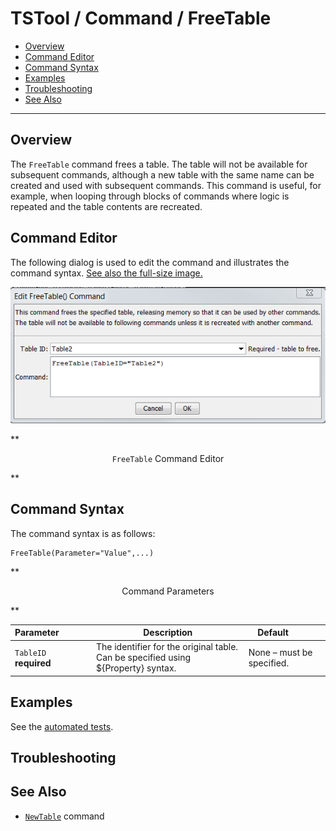 # TSTool / Command / FreeTable #

* [Overview](#overview)
* [Command Editor](#command-editor)
* [Command Syntax](#command-syntax)
* [Examples](#examples)
* [Troubleshooting](#troubleshooting)
* [See Also](#see-also)

-------------------------

## Overview ##

The `FreeTable` command frees a table.
The table will not be available for subsequent commands,
although a new table with the same name can be created and used with subsequent commands.
This command is useful, for example, when looping through blocks of commands where logic is repeated and the table contents are recreated.

## Command Editor ##

The following dialog is used to edit the command and illustrates the command syntax.
<a href="../FreeTable.png">See also the full-size image.</a>

![FreeTable](FreeTable.png)

**<p style="text-align: center;">
`FreeTable` Command Editor
</p>**

## Command Syntax ##

The command syntax is as follows:

```text
FreeTable(Parameter="Value",...)
```
**<p style="text-align: center;">
Command Parameters
</p>**

| **Parameter**&nbsp;&nbsp;&nbsp;&nbsp;&nbsp;&nbsp;&nbsp;&nbsp;&nbsp;&nbsp;&nbsp;&nbsp; | **Description** | **Default**&nbsp;&nbsp;&nbsp;&nbsp;&nbsp;&nbsp;&nbsp;&nbsp;&nbsp;&nbsp; |
| --------------|-----------------|----------------- |
|`TableID`<br>**required**|The identifier for the original table.  Can be specified using ${Property} syntax.|None – must be specified.|

## Examples ##

See the [automated tests](https://github.com/OpenWaterFoundation/cdss-app-tstool-test/tree/master/test/regression/commands/general/FreeTable).

## Troubleshooting ##

## See Also ##

* [`NewTable`](../NewTable/NewTable) command
